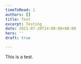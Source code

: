 ```yaml
---
timeToRead: 1
authors: []
title: Test
excerpt: Testing
date: 2021-07-28T14:00:00+00:00
hero: ''
draft: true

---
```

This is a test.